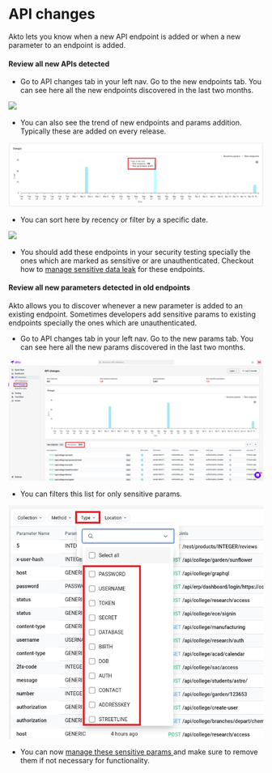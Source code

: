 # API changes

Akto lets you know when a new API endpoint is added or when a new parameter to an endpoint is added.

#### Review all new APIs detected

* Go to API changes tab in your left nav. Go to the new endpoints tab. You can see here all the new endpoints discovered in the last two months.&#x20;

![](<../.gitbook/assets/Frame 63.png>)

* You can also see the trend of new endpoints and params addition. Typically these are added on every release.

![](<../.gitbook/assets/Frame 65.png>)

* You can sort here by recency or filter by a specific date.&#x20;

![](<../.gitbook/assets/Frame 64.png>)

* You should add these endpoints in your security testing specially the ones which are marked as sensitive or are unauthenticated. Checkout how to [manage sensitive data leak](sensitive-data.md) for these endpoints.

#### Review all new parameters detected in old endpoints

Akto allows you to discover whenever a new parameter is added to an existing endpoint. Sometimes developers add sensitive params to existing endpoints specially the ones which are unauthenticated.&#x20;

* Go to API changes tab in your left nav. Go to the new params tab. You can see here all the new params discovered in the last two months.&#x20;

![](<../.gitbook/assets/Frame 66.png>)

* You can filters this list for only sensitive params.

![](<../.gitbook/assets/Frame 67.png>)

* You can now [manage these sensitive params ](sensitive-data.md)and make sure to remove them if not necessary for functionality.&#x20;
